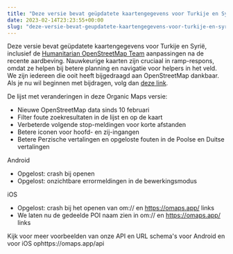 ```yaml
---
title: "Deze versie bevat geüpdatete kaartengegevens voor Turkije en Syrië, inclusief de Humanitarian OpenStreetMap Team aanpassingen na de recente aardbeving"
date: 2023-02-14T23:23:55+00:00
slug: "deze-versie-bevat-geupdatete-kaartengegevens-voor-turkije-en-syrie-inclusief-de-humanitarian-openstreetmap-teamhttpswwwhotosmorg-aanpassingen-na-de-recente-aardbeving"
---
```


Deze versie bevat geüpdatete kaartengegevens voor Turkije en Syrië, inclusief de [Humanitarian OpenStreetMap Team](https://www.hotosm.org/) aanpassingen na de recente aardbeving. Nauwkeurige kaarten zijn cruciaal in ramp-respons, omdat ze helpen bij betere planning en navigatie voor helpers in het veld. We zijn iedereen die ooit heeft bijgedraagd aan OpenStreetMap dankbaar. Als je nu wil beginnen met bijdragen, volg dan [deze link](https://www.openstreetmap.org/user/Heather%20Leson/diary/400951).

De lijst met veranderingen in deze Organic Maps versie:

* Nieuwe OpenStreetMap data sinds 10 februari
* Filter foute zoekresultaten in de lijst en op de kaart
* Verbeterde volgende stop-meldingen voor korte afstanden
* Betere iconen voor hoofd- en zij-ingangen
* Betere Perzische vertalingen en opgeloste fouten in de Poolse en Duitse vertalingen

Android
* Opgelost: crash bij openen
* Opgelost: onzichtbare errormeldingen in de bewerkingsmodus

iOS
* Opgelost: crash bij het openen van om:// en https://omaps.app/ links
* We laten nu de gedeelde POI naam zien in om:// en https://omaps.app/ links

Kijk voor meer voorbeelden van onze API en URL schema's voor Android en voor iOS ophttps://omaps.app/api
